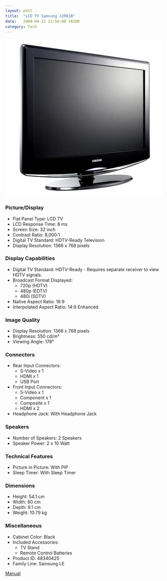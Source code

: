 ```yaml
---
layout: post
title:  "LCD TV Samsung 32R81B"
date:   2009-04-21 22:56:00 +0200
category: Tech
---
```


<p style="text-align: center"><img class="wp-image-2588" title="samsung_le32r81b" src="/wp-content/uploads/2009/04/samsung_le32r81b.jpg" alt="samsung_le32r81b" width="500" height="500" /></p><!--more-->

### Picture/Display
- Flat Panel Type: LCD TV
- LCD Response Time: 8 ms
- Screen Size: 32 inch
- Contrast Ratio: 8,000:1
- Digital TV Standard: HDTV-Ready Television
- Display Resolution: 1366 x 768 pixels

### Display Capabilities
- Digital TV Standard: HDTV-Ready - Requires separate receiver to view HDTV signals.
- Broadcast Format Displayed:
  - 720p (HDTV)
  - 480p (EDTV)
  - 480i (SDTV)
- Native Aspect Ratio: 16:9
- Interpolated Aspect Ratio: 14:9 Enhanced

### Image Quality
- Display Resolution: 1366 x 768 pixels
- Brightness: 550 cd/m²
- Viewing Angle: 178°

### Connectors
- Rear Input Connectors:
  - S-Video x 1
  - HDMI x 1
  - USB Port
- Front Input Connectors:
  - S-Video x 1
  - Component x 1
  - Composite x 1
  - HDMI x 2
- Headphone Jack: With Headphone Jack

### Speakers
- Number of Speakers: 2 Speakers
- Speaker Power: 2 x 10 Watt

### Technical Features
- Picture in Picture: With PIP
- Sleep Timer: With Sleep Timer

### Dimensions
- Height: 54.1 cm
- Width: 80 cm
- Depth: 9.1 cm
- Weight: 10.79 kg

### Miscellaneous
- Cabinet Color: Black
- Included Accessories:
  - TV Stand
  - Remote Control Batteries
- Product ID: 48340425
- Family Line: Samsung LE

<p><a href="/wp-content/uploads/2011/01/32R81B.rar">Manual</a></p>
